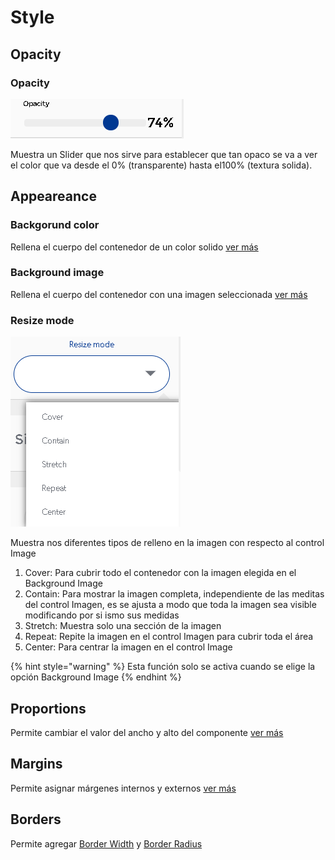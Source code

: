 # Style

## Opacity

### Opacity

![](../../../.gitbook/assets/image%20%28235%29.png)

Muestra un Slider que nos sirve para establecer que tan opaco se va a ver el color que va desde el  0% \(transparente\) hasta el100% \(textura solida\).

## Appeareance

### Backgorund color

Rellena el cuerpo del contenedor de un color solido [ver más](https://docs.apphive.io/global-functions/estilos/background-color)

### Background image

Rellena el cuerpo del contenedor con una imagen seleccionada [ver más](https://docs.apphive.io/global-functions/estilos/background-image)

### Resize mode

![](../../../.gitbook/assets/image%20%28256%29.png)

Muestra nos diferentes tipos de relleno en la imagen con respecto al control Image

1. Cover: Para cubrir todo el contenedor con la imagen elegida en el Background Image
2. Contain: Para mostrar la imagen completa, independiente de las meditas del control Imagen, es se ajusta a modo que toda la imagen sea visible modificando por si ismo sus medidas
3. Stretch: Muestra solo una sección de la imagen
4. Repeat: Repite la imagen en el control Imagen para cubrir toda el área
5. Center: Para centrar la imagen en el control Image

{% hint style="warning" %}
Esta función solo se activa cuando se elige la opción Background Image
{% endhint %}

## Proportions

Permite cambiar el valor del ancho y alto del componente [ver más](https://docs.apphive.io/global-functions/estilos/dimentions)

## Margins

Permite asignar márgenes internos y externos [ver más](https://docs.apphive.io/global-functions/estilos/margins)

## Borders

Permite agregar [Border Width](https://docs.apphive.io/global-functions/estilos/border-width) y [Border Radius](https://docs.apphive.io/global-functions/estilos/border-radius)

